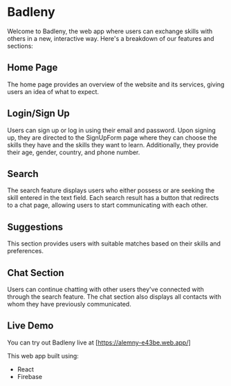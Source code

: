 # Badleny

Welcome to Badleny, the web app where users can exchange skills with others in a new, interactive way. Here's a breakdown of our features and sections:

## Home Page

The home page provides an overview of the website and its services, giving users an idea of what to expect.

## Login/Sign Up

Users can sign up or log in using their email and password. Upon signing up, they are directed to the SignUpForm page where they can choose the skills they have and the skills they want to learn. Additionally, they provide their age, gender, country, and phone number.

## Search

The search feature displays users who either possess or are seeking the skill entered in the text field. Each search result has a button that redirects to a chat page, allowing users to start communicating with each other.

## Suggestions

This section provides users with suitable matches based on their skills and preferences.

## Chat Section

Users can continue chatting with other users they've connected with through the search feature. The chat section also displays all contacts with whom they have previously communicated.

## Live Demo

You can try out Badleny live at [https://alemny-e43be.web.app/]

This web app built using:

- React
- Firebase
